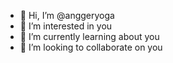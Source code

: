 - 👋 Hi, I’m @anggeryoga
- 👀 I’m interested in you
- 🌱 I’m currently learning about you
- 💞️ I’m looking to collaborate on you

<!---
anggeryoga/anggeryoga is a ✨ special ✨ repository because its `README.md` (this file) appears on your GitHub profile.
You can click the Preview link to take a look at your changes.
--->
